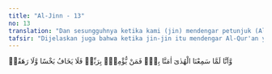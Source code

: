 ```yaml
---
title: "Al-Jinn - 13"
no: 13
translation: "Dan sesungguhnya ketika kami (jin) mendengar petunjuk (Al-Qur'an), kami beriman kepadanya. Maka barangsiapa beriman kepada Tuhan, maka tidak perlu ia takut rugi atau berdosa. "
tafsir: "Dijelaskan juga bahwa ketika jin-jin itu mendengar Al-Qur'an yang memberi petunjuk kepada jalan yang benar, mereka langsung beriman kepadanya serta mengakui bahwa Al-Qur'an itu dari Allah.\n\nMenurut Qatadah, ayat ini memiliki pengertian bahwa barang siapa beriman kepada Allah dan membenarkan apa yang dibawa oleh para rasul, tidak ada kekhawatiran baginya tentang pengurangan pahala kebajikannya dan tidak ada pula dosa orang lain yang harus dipertanggungjawabkannya. Ia akan menerima pahala amal baik sepenuhnya tanpa pengurangan sedikit pun."
---
```


وَّاَنَّا لَمَّا سَمِعْنَا الْهُدٰىٓ اٰمَنَّا بِهٖۗ فَمَنْ يُّؤْمِنْۢ بِرَبِّهٖ فَلَا يَخَافُ بَخْسًا وَّلَا رَهَقًاۖ
